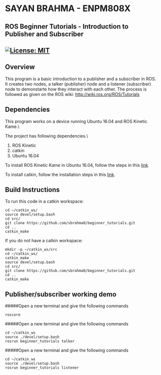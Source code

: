 # SAYAN BRAHMA - ENPM808X
## ROS Beginner Tutorials - Introduction to Publisher and Subscriber  
[![License: MIT](https://img.shields.io/badge/License-MIT-brightgreen.svg)](https://opensource.org/licenses/MIT)
---

## Overview

This program is a basic introduction to a publisher and a subscriber in ROS. It creates two nodes, a talker (publisher) node and a listener (subscriber) node to demonstarte how they interact with each other.
The process is followed as given on the ROS wiki: http://wiki.ros.org/ROS/Tutorials

## Dependencies
This program works on a device running Ubuntu 16.04 and ROS Kinetic Kame.\

The project has following dependencies.\

1. ROS Kinetic
2. catkin
3. Ubuntu 16.04 

To install ROS Kinetic Kame in Ubuntu 16.04, follow the steps in this [link](http://wiki.ros.org/kinetic/Installation/Ubuntu).

To install catkin, follow the installation steps in this [link](http://wiki.ros.org/catkin).

## Build Instructions

To run this code in a catkin workspace:
```
cd ~/catkin_ws/
source devel/setup.bash
cd src/
git clone https://github.com/sbrahma0/beginner_tutorials.git
cd ..
catkin_make
```

If you do not have a catkin workspace:
```
mkdir -p ~/catkin_ws/src
cd ~/catkin_ws/
catkin_make
source devel/setup.bash
cd src/
git clone https://github.com/sbrahma0/beginner_tutorials.git
cd ..
catkin_make
```

## Publisher/subscriber working demo
#####Open a new terminal and give the following commands
```
roscore
```
#####Open a new terminal and give the following commands
```
cd ~/catkin_ws
source ./devel/setup.bash
rosrun beginner_tutorials talker
```
#####Open a new terminal and give the following commands
```
cd ~/catkin_ws
source ./devel/setup.bash
rosrun beginner_tutorials listener
```
